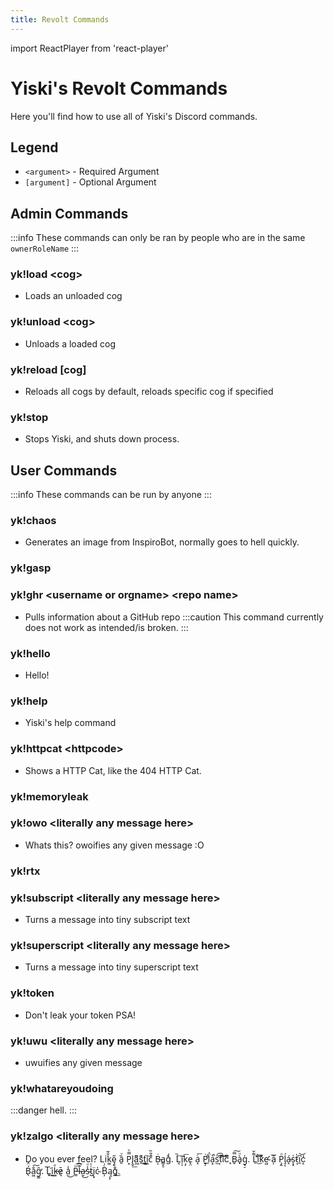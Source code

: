```yaml
---
title: Revolt Commands
---
```

import ReactPlayer from 'react-player'

# Yiski's Revolt Commands
Here you'll find how to use all of Yiski's Discord commands.

## Legend
- `<argument>` - Required Argument
- `[argument]` - Optional Argument


## Admin Commands
:::info
These commands can only be ran by people who are in the same `ownerRoleName`
:::

### yk!load <cog\>
- Loads an unloaded cog

### yk!unload <cog\>
- Unloads a loaded cog

### yk!reload [cog]
- Reloads all cogs by default, reloads specific cog if specified

### yk!stop
- Stops Yiski, and shuts down process.


## User Commands
:::info
These commands can be run by anyone
:::

### yk!chaos
- Generates an image from InspiroBot, normally goes to hell quickly.

### yk!gasp
<ReactPlayer controls url='https://github.com/asoji/Yiski/blob/main/assets/videos/gasp.mp4?raw=true' />

### yk!ghr <username or orgname\> <repo name\>
- Pulls information about a GitHub repo
:::caution
This command currently does not work as intended/is broken.
:::

### yk!hello
- Hello!

### yk!help
- Yiski's help command

### yk!httpcat <httpcode\>
- Shows a HTTP Cat, like the 404 HTTP Cat.

### yk!memoryleak
<ReactPlayer controls url='https://github.com/asoji/Yiski/blob/main/assets/videos/memoryleak.mp4?raw=true' />

### yk!owo <literally any message here\>
- Whats this? owoifies any given message :O

### yk!rtx
<ReactPlayer controls url='https://github.com/asoji/Yiski/blob/main/assets/videos/rtx.mp4?raw=true' />

### yk!subscript <literally any message here\>
- Turns a message into tiny subscript text

### yk!superscript <literally any message here\>
- Turns a message into tiny superscript text

### yk!token
- Don't leak your token PSA!

### yk!uwu <literally any message here\>
- uwuifies any given message

### yk!whatareyoudoing
:::danger
hell.
:::
<ReactPlayer controls url='https://github.com/asoji/Yiski/blob/main/assets/videos/whatareyoudoing.mp4?raw=true' />

### yk!zalgo <literally any message here\>
- Do you ever feel? Lik͚̐͂ȩ͈̋ ȁ̱ͮ P͙̿ͪl̢̬͟a͖͌͆ś̬͌ț͖͟i͖͓͠c̓̎̏ Ḃ̵͔a̳̝̠g͗̌́. L͔̏͠ĭ̦̩ķ̗͞e̢̤ a̝ͨ͞ Ṗ̝̗l̈́ͨ͟a͙͛̚s̫ͧ͡t͙͠͠iͫ̃͠c̨ͫ̇ B̬̿͠à̟ͧg͉̠̍. L̠͌̌iͩ͜͞k͑ͯ͞e̴̛͖ ã̦͞ P̧̭ͦĺ̡͔á̴̝s͎̟͗t̷͔̍i̱͆͝ć͎͑ B̖́̈́a͖̐͠g͚̑̕. L͈͢͞i̦͂͜k̵͕ͣē̷͉ a̤̾͜ P̳ͫ͡l̶͊͆a̷̮͜s̴̾ͧt̺͗̍į̝̈c̴̍ B̦̀̉ą͎̗g͈̊͜.
